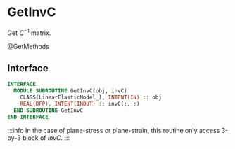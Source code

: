 # GetInvC

Get $C^{-1}$ matrix.

<span class="badge badge--secondary"> @GetMethods </span>

## Interface

```fortran
INTERFACE
  MODULE SUBROUTINE GetInvC(obj, invC)
    CLASS(LinearElasticModel_), INTENT(IN) :: obj
    REAL(DFP), INTENT(INOUT) :: invC(:, :)
  END SUBROUTINE GetInvC
END INTERFACE
```

:::info
In the case of plane-stress or plane-strain, this routine only access 3-by-3 block of $invC$.
:::
